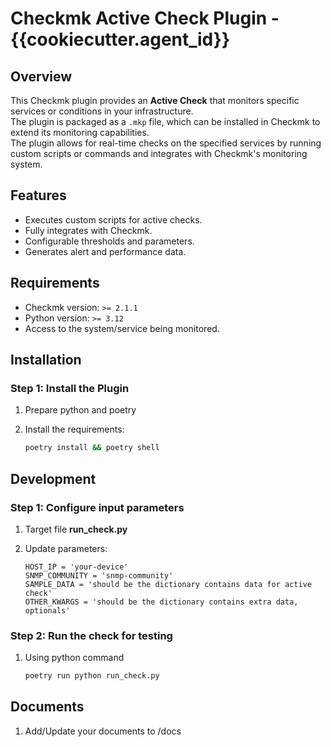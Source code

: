 # Checkmk Active Check Plugin - {{cookiecutter.agent_id}}

## Overview

This Checkmk plugin provides an **Active Check** that monitors specific services or conditions in your infrastructure.  
The plugin is packaged as a `.mkp` file, which can be installed in Checkmk to extend its monitoring capabilities.  
The plugin allows for real-time checks on the specified services by running custom scripts or commands and integrates with Checkmk's monitoring system.

## Features

- Executes custom scripts for active checks.
- Fully integrates with Checkmk.
- Configurable thresholds and parameters.
- Generates alert and performance data.

## Requirements

- Checkmk version: `>= 2.1.1`
- Python version: `>= 3.12`
- Access to the system/service being monitored.

## Installation

### Step 1: Install the Plugin

1. Prepare python and poetry 
2. Install the requirements:

    ```bash
    poetry install && poetry shell 
    ```


## Development

### Step 1: Configure input parameters

1. Target file **run_check.py**
2. Update parameters:

    ```text
    HOST_IP = 'your-device'
    SNMP_COMMUNITY = 'snmp-community'
    SAMPLE_DATA = 'should be the dictionary contains data for active check'
    OTHER_KWARGS = 'should be the dictionary contains extra data, optionals'
    ```


### Step 2: Run the check for testing

1. Using python command
    ```bash
    poetry run python run_check.py
    ```

## Documents
1. Add/Update your documents to /docs